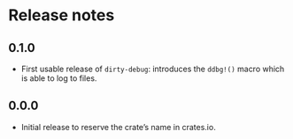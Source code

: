 # Release notes

## 0.1.0

* First usable release of `dirty-debug`: introduces the `ddbg!()` macro which is able to log to files.

## 0.0.0

* Initial release to reserve the crate’s name in crates.io.
